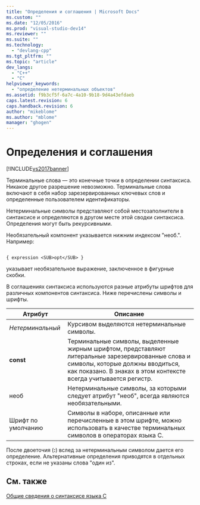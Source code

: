 ```yaml
---
title: "Определения и соглашения | Microsoft Docs"
ms.custom: ""
ms.date: "12/05/2016"
ms.prod: "visual-studio-dev14"
ms.reviewer: ""
ms.suite: ""
ms.technology: 
  - "devlang-cpp"
ms.tgt_pltfrm: ""
ms.topic: "article"
dev_langs: 
  - "C++"
  - "C"
helpviewer_keywords: 
  - "определение нетерминальных объектов"
ms.assetid: f9b3cf5f-6a7c-4a10-9b18-9d4a43efdaeb
caps.latest.revision: 6
caps.handback.revision: 6
author: "mikeblome"
ms.author: "mblome"
manager: "ghogen"
---
```

# Определения и соглашения
[!INCLUDE[vs2017banner](../assembler/inline/includes/vs2017banner.md)]

Терминальные слова — это конечные точки в определении синтаксиса.  Никакое другое разрешение невозможно.  Терминальные слова включают в себя набор зарезервированных ключевых слов и определенные пользователем идентификаторы.  
  
 Нетерминальные символы представляют собой местозаполнители в синтаксисе и определяются в другом месте этой сводки синтаксиса.  Определения могут быть рекурсивными.  
  
 Необязательный компонент указывается нижним индексом "необ.".  Например:  
  
```  
  
{ expression <SUB>opt</SUB> }  
```  
  
 указывает необязательное выражение, заключенное в фигурные скобки.  
  
 В соглашениях синтаксиса используются разные атрибуты шрифтов для различных компонентов синтаксиса.  Ниже перечислены символы и шрифты.  
  
|Атрибут|Описание|  
|-------------|--------------|  
|*Нетерминальный*|Курсивом выделяются нетерминальные символы.|  
|**const**|Терминальные символы, выделенные жирным шрифтом, представляют литеральные зарезервированные слова и символы, которые должны вводиться, как показано.  В знаках в этом контексте всегда учитывается регистр.|  
|необ|Нетерминальные символы, за которыми следует атрибут "необ", всегда являются необязательными.|  
|Шрифт по умолчанию|Символы в наборе, описанные или перечисленные в этом шрифте, можно использовать в качестве терминальных символов в операторах языка C.|  
  
 После двоеточия \(**:**\) вслед за нетерминальным символом дается его определение.  Альтернативные определения приводятся в отдельных строках, если не указаны слова "один из".  
  
## См. также  
 [Общие сведения о синтаксисе языка C](../c-language/c-language-syntax-summary.md)